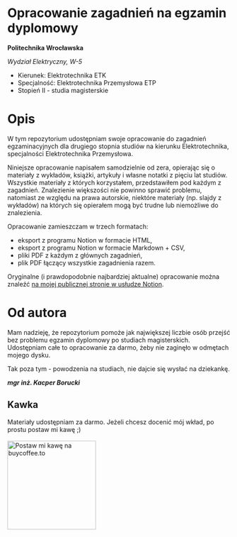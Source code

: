 # Opracowanie zagadnień na egzamin dyplomowy
**Politechnika Wrocławska**

*Wydział Elektryczny, W-5*
- Kierunek: Elektrotechnika ETK
- Specjalność: Elektrotechnika Przemysłowa ETP
- Stopień II - studia magisterskie

# Opis
W tym repozytorium udostępniam swoje opracowanie do zagadnień egzaminacyjnych dla drugiego stopnia studiów na kierunku Elektrotechnika, specjalności Elektrotechnika Przemysłowa. 

Niniejsze opracowanie napisałem samodzielnie od zera, opierając się o materiały z wykładów, książki, artykuły i własne notatki z pięciu lat studiów. Wszystkie materiały z których korzystałem, przedstawiłem pod każdym z zagadnień. Znalezienie większości nie powinno sprawić problemu, natomiast ze względu na prawa autorskie, niektóre materiały (np. slajdy z wykładów) na których się opierałem mogą być trudne lub niemożliwe do znalezienia.

Opracowanie zamieszczam w trzech formatach:
- eksport z programu Notion w formacie HTML,
- eksport z programu Notion w formacie Markdown + CSV,
- pliki PDF z każdym z głównych zagadnień,
- plik PDF łączący wszystkie zagadnienia razem.

Oryginalne (i prawdopodobnie najbardziej aktualne) opracowanie można znaleźć [na mojej publicznej stronie w usłudze Notion](https://borutzki.notion.site/Opracowanie-pyta-na-egzamin-dyplomowy-b71082b5d081458da650ca0dd4f46c8b).

# Od autora
Mam nadzieję, że repozytorium pomoże jak największej liczbie osób przejść bez problemu egzamin dyplomowy po studiach magisterskich. Udostępniam całe to opracowanie za darmo, żeby nie zaginęło w odmętach mojego dysku. 

Tak poza tym - powodzenia na studiach, nie dajcie się wysłać na dziekankę. 

__*mgr inż. Kacper Borucki*__

## Kawka
Materiały udostępniam za darmo. Jeżeli chcesz docenić mój wkład, po prostu postaw mi kawę ;) \
\
<a href="https://buycoffee.to/borutzki" target="_blank"><img src="https://buycoffee.to/btn/buycoffeeto-btn-primary.svg" style="width: 200px" alt="Postaw mi kawę na buycoffee.to"></a>
